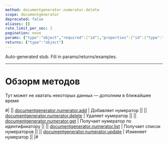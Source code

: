 ```yaml
---
method: documentgenerator.numerator.delete
scope: documentgenerator
deprecated: false
aliases: []
rate_limit_per_sec: 2
pagination: none
params: {"type":"object","required":["id"],"properties":{"id":{"type":"integer"}}}
returns: {"type":"object"}
---
```


Auto-generated stub. Fill in params/returns/examples.

---

# Обзорм методов



Тут может не хватать некоторых данных — дополним в ближайшее время




#|
|| [documentgenerator.numerator.add](./document-generator-numerator-add.md) | Добавляет нумератор ||
|| [documentgenerator.numerator.delete](./document-generator-numerator-delete.md) | Удаляет нумератор ||
|| [documentgenerator.numerator.get](./document-generator-numerator-get.md) | Получает нумератор по идентификатору ||
|| [documentgenerator.numerator.list](./document-generator-numerator-list.md) | Получает список нумераторов ||
|| [documentgenerator.numerator.update](./document-generator-numerator-update.md) | Изменяет нумератор ||
|#

